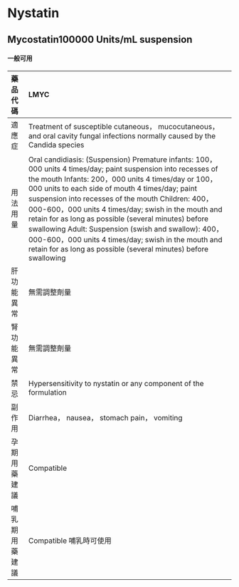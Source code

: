 # Nystatin

## Mycostatin100000 Units/mL suspension

#### 一般可用

| 藥品代碼       | LMYC                                                                                                                                                                                                                                                                                                                                                                                                                                                                                                                                                                          |
|:---------------|:------------------------------------------------------------------------------------------------------------------------------------------------------------------------------------------------------------------------------------------------------------------------------------------------------------------------------------------------------------------------------------------------------------------------------------------------------------------------------------------------------------------------------------------------------------------------------|
| 適應症         | Treatment of susceptible cutaneous， mucocutaneous， and oral cavity fungal infections normally caused by the Candida species                                                                                                                                                                                                                                                                                                                                                                                                                                                 |
| 用法用量       | Oral candidiasis: (Suspension) Premature infants: 100，000 units 4 times/day; paint suspension into recesses of the mouth Infants: 200，000 units 4 times/day or 100，000 units to each side of mouth 4 times/day; paint suspension into recesses of the mouth Children: 400，000-600，000 units 4 times/day; swish in the mouth and retain for as long as possible (several minutes) before swallowing Adult: Suspension (swish and swallow): 400，000-600，000 units 4 times/day; swish in the mouth and retain for as long as possible (several minutes) before swallowing |
| 肝功能異常     | 無需調整劑量                                                                                                                                                                                                                                                                                                                                                                                                                                                                                                                                                                  |
| 腎功能異常     | 無需調整劑量                                                                                                                                                                                                                                                                                                                                                                                                                                                                                                                                                                  |
| 禁忌           | Hypersensitivity to nystatin or any component of the formulation                                                                                                                                                                                                                                                                                                                                                                                                                                                                                                              |
| 副作用         | Diarrhea， nausea， stomach pain， vomiting                                                                                                                                                                                                                                                                                                                                                                                                                                                                                                                                   |
| 孕期用藥建議   | Compatible                                                                                                                                                                                                                                                                                                                                                                                                                                                                                                                                                                    |
| 哺乳期用藥建議 | Compatible 哺乳時可使用                                                                                                                                                                                                                                                                                                                                                                                                                                                                                                                                                       |

